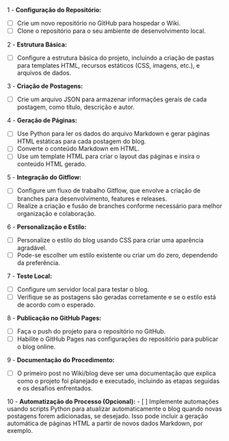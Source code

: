 1 -  **Configuração do Repositório:**
   - [ ] Crie um novo repositório no GitHub para hospedar o Wiki.
   - [ ] Clone o repositório para o seu ambiente de desenvolvimento local.

2 -  **Estrutura Básica:**
   - [ ] Configure a estrutura básica do projeto, incluindo a criação de pastas para templates HTML, recursos estáticos (CSS, imagens, etc.), e arquivos de dados.

3 -  **Criação de Postagens:**
   - [ ] Crie um arquivo JSON para armazenar informações gerais de cada postagem, como título, descrição e autor.

4 -  **Geração de Páginas:**
   - [ ] Use Python para ler os dados do arquivo Markdown e gerar páginas HTML estáticas para cada postagem do blog.
   - [ ] Converte o conteúdo Markdown em HTML.
   - [ ] Use um template HTML para criar o layout das páginas e insira o conteúdo HTML gerado.

5 -  **Integração do Gitflow:**
   - [ ] Configure um fluxo de trabalho Gitflow, que envolve a criação de branches para desenvolvimento, features e releases.
   - [ ] Realize a criação e fusão de branches conforme necessário para melhor organização e colaboração.

6 -  **Personalização e Estilo:**
   - [ ] Personalize o estilo do blog usando CSS para criar uma aparência agradável.
   - [ ] Pode-se escolher um estilo existente ou criar um do zero, dependendo da preferência.

7 -  **Teste Local:**
   - [ ] Configure um servidor local para testar o blog.
   - [ ] Verifique se as postagens são geradas corretamente e se o estilo está de acordo com o esperado.

8 -  **Publicação no GitHub Pages:**
   - [ ] Faça o push do projeto para o repositório no GitHub.
   - [ ] Habilite o GitHub Pages nas configurações do repositório para publicar o blog online.

9 -  **Documentação do Procedimento:**
   - [ ] O primeiro post no Wiki/blog deve ser uma documentação que explica como o projeto foi planejado e executado, incluindo as etapas seguidas e os desafios enfrentados.

10 -  **Automatização do Processo (Opcional):**
    - [ ] Implemente automações usando scripts Python para atualizar automaticamente o blog quando novas postagens forem adicionadas, se desejado. Isso pode incluir a geração automática de páginas HTML a partir de novos dados Markdown, por exemplo.

